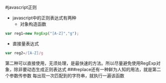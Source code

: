 #javascript正则
* javascript中的正则表达式有两种
  * 对象构造函数
```javascript
var reg1=new RegExp("[A-Z]","g");
```
  * 直接量表达式
```javascript
var reg2=/[A-Z]/g
```
第二种可以直接使用，无须处理，是最快速的方法。所以尽量避免使用RegExp对象，除非要动态生成正则表达式
###replace还有一种鲜为人知的用法，就是第二个参数传参数
每出现一次匹配到的字符串，就执行一遍该函数
